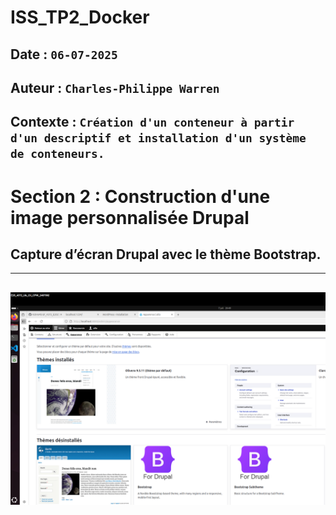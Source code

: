 # ISS_TP2_Docker

## Date : `06-07-2025`
## Auteur : `Charles-Philippe Warren`
## Contexte : `Création d'un conteneur à partir d'un descriptif et installation d'un système de conteneurs.`

# Section 2 : Construction d'une image personnalisée Drupal

##  Capture d’écran Drupal avec le thème Bootstrap.
---
![Section2Capture1](../captures/Section2Capture1.png)
---
